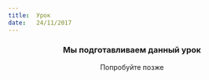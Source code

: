 ```yaml
---
title:  Урок
date:   24/11/2017
---
```


### <center>Мы подготавливаем данный урок</center>
<center>Попробуйте позже</center>